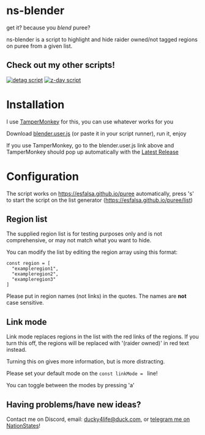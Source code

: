 # ns-blender
get it? because you *blend* puree?

ns-blender is a script to highlight and hide raider owned/not tagged regions on puree from a given list.

## Check out my other scripts!
[![detag script](https://github-readme-stats.vercel.app/api/pin/?username=ducky4life&repo=ns-detag&theme=algolia)](https://github.com/ducky4life/ns-detag)
[![z-day script](https://github-readme-stats.vercel.app/api/pin/?username=ducky4life&repo=ns-zombie&theme=algolia)](https://github.com/ducky4life/ns-zombie)

# Installation
I use [TamperMonkey](https://www.tampermonkey.net/) for this, you can use whatever works for you

Download [blender.user.js](https://github.com/ducky4life/ns-blender/raw/refs/heads/main/blender.user.js) (or paste it in your script runner), run it, enjoy

If you use TamperMonkey, go to the blender.user.js link above and TamperMonkey should pop up automatically with the [Latest Release](https://github.com/ducky4life/ns-blender/releases/latest)

# Configuration

The script works on https://esfalsa.github.io/puree automatically, press 's' to start the script on the list generator (https://esfalsa.github.io/puree/list)

## Region list

The supplied region list is for testing purposes only and is not comprehensive, or may not match what you want to hide.

You can modify the list by editing the region array using this format:

```
const region = [
  "exampleregion1",
  "exampleregion2",
  "exampleregion3"
]
```
Please put in region names (not links) in the quotes. The names are **not** case sensitive.

## Link mode

Link mode replaces regions in the list with the red links of the regions. If you turn this off, the regions will be replaced with '(raider owned)' in red text instead.

Turning this on gives more information, but is more distracting.

Please set your default mode on the `const linkMode = ` line!

You can toggle between the modes by pressing 'a'

## Having problems/have new ideas?

Contact me on Discord, email: ducky4life@duck.com, or [telegram me on NationStates](https://www.nationstates.net/page=compose_telegram?tgto=ducky)!
